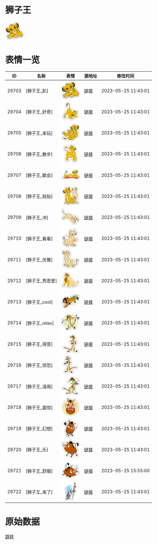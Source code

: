 # 狮子王

<img src="./cover.png" height="60" alt="cover" />

# 表情一览

|ID|名称|表情|源地址|修改时间|
|----|----|----|----|----|
|29703|[狮子王_趴]|<img src="./pic/029703_%5B狮子王_趴%5D.png" height="60" alt="趴"/>|[链接](https://i0.hdslb.com/bfs/emote/3c8e06b0e26d8ee2d3bb0e887ce1501fc482d542.png)|2023-05-25 11:43:01|
|29704|[狮子王_好奇]|<img src="./pic/029704_%5B狮子王_好奇%5D.png" height="60" alt="好奇"/>|[链接](https://i0.hdslb.com/bfs/emote/23d516786959b7c0f2377b94d6aea8f5ea97050e.png)|2023-05-25 11:43:01|
|29705|[狮子王_来玩]|<img src="./pic/029705_%5B狮子王_来玩%5D.png" height="60" alt="来玩"/>|[链接](https://i0.hdslb.com/bfs/emote/5f1282ed9531a5b11f3830ff676487ffdaaeb35d.png)|2023-05-25 11:43:01|
|29706|[狮子王_散步]|<img src="./pic/029706_%5B狮子王_散步%5D.png" height="60" alt="散步"/>|[链接](https://i0.hdslb.com/bfs/emote/9959a819c681b12aa212f30f3ef5c4c4c28bd9b1.png)|2023-05-25 11:43:01|
|29707|[狮子王_歇会]|<img src="./pic/029707_%5B狮子王_歇会%5D.png" height="60" alt="歇会"/>|[链接](https://i0.hdslb.com/bfs/emote/55f6e24da15fdb24a8fc0db34a7487f9d5274a96.png)|2023-05-25 11:43:01|
|29708|[狮子王_贴贴]|<img src="./pic/029708_%5B狮子王_贴贴%5D.png" height="60" alt="贴贴"/>|[链接](https://i0.hdslb.com/bfs/emote/a94f77e0d117c78aa1a7b926df605a6b32a25f13.png)|2023-05-25 11:43:01|
|29709|[狮子王_冲]|<img src="./pic/029709_%5B狮子王_冲%5D.png" height="60" alt="冲"/>|[链接](https://i0.hdslb.com/bfs/emote/e5ef89e2b3dfb1696b856f5b8087a678e567099e.png)|2023-05-25 11:43:01|
|29710|[狮子王_看看]|<img src="./pic/029710_%5B狮子王_看看%5D.png" height="60" alt="看看"/>|[链接](https://i0.hdslb.com/bfs/emote/ad34ea84b0afa4ef51899e07f61c2a6edce1d300.png)|2023-05-25 11:43:01|
|29711|[狮子王_优雅]|<img src="./pic/029711_%5B狮子王_优雅%5D.png" height="60" alt="优雅"/>|[链接](https://i0.hdslb.com/bfs/emote/b5d4dec579182689bae5eb6677e79b76dcf37fee.png)|2023-05-25 11:43:01|
|29712|[狮子王_秀恩爱]|<img src="./pic/029712_%5B狮子王_秀恩爱%5D.png" height="60" alt="秀恩爱"/>|[链接](https://i0.hdslb.com/bfs/emote/26b009630f83c9c2bf2689f2dca0da55a95ba5a0.png)|2023-05-25 11:43:01|
|29713|[狮子王_cool]|<img src="./pic/029713_%5B狮子王_cool%5D.png" height="60" alt="cool"/>|[链接](https://i0.hdslb.com/bfs/emote/7e377c65396dda4c98bea3a208792b324a06c248.png)|2023-05-25 11:43:01|
|29714|[狮子王_relax]|<img src="./pic/029714_%5B狮子王_relax%5D.png" height="60" alt="relax"/>|[链接](https://i0.hdslb.com/bfs/emote/a8028c128da039b2d704a9e871ca9e73929a6754.png)|2023-05-25 11:43:01|
|29715|[狮子王_得意]|<img src="./pic/029715_%5B狮子王_得意%5D.png" height="60" alt="得意"/>|[链接](https://i0.hdslb.com/bfs/emote/cc1818373f11209cc4c3b49fd4ac29d892284ca5.png)|2023-05-25 11:43:01|
|29716|[狮子王_惊恐]|<img src="./pic/029716_%5B狮子王_惊恐%5D.png" height="60" alt="惊恐"/>|[链接](https://i0.hdslb.com/bfs/emote/aa43c5b60a4a5534316636cd978103d7e0f31d8e.png)|2023-05-25 11:43:01|
|29717|[狮子王_请用]|<img src="./pic/029717_%5B狮子王_请用%5D.png" height="60" alt="请用"/>|[链接](https://i0.hdslb.com/bfs/emote/f116bae375fb9a62b3b696189f3dde855644452a.png)|2023-05-25 11:43:01|
|29718|[狮子王_震惊]|<img src="./pic/029718_%5B狮子王_震惊%5D.png" height="60" alt="震惊"/>|[链接](https://i0.hdslb.com/bfs/emote/367b1971ade6dfe9fc67f6fef10d8865ace1de67.png)|2023-05-25 11:43:01|
|29719|[狮子王_幻想]|<img src="./pic/029719_%5B狮子王_幻想%5D.png" height="60" alt="幻想"/>|[链接](https://i0.hdslb.com/bfs/emote/efdd51cc1534cef29c7bd47f35d284dff49bc04b.png)|2023-05-25 11:43:01|
|29720|[狮子王_乐]|<img src="./pic/029720_%5B狮子王_乐%5D.png" height="60" alt="乐"/>|[链接](https://i0.hdslb.com/bfs/emote/6453dd42759140f8c5dc633bf5cf3e6707513f09.png)|2023-05-25 11:43:01|
|29721|[狮子王_舒服]|<img src="./pic/029721_%5B狮子王_舒服%5D.png" height="60" alt="舒服"/>|[链接](https://i0.hdslb.com/bfs/emote/c42b0bb5889af5f54c5b0251f6d68af92a6c042a.png)|2023-05-25 15:55:00|
|29722|[狮子王_来了]|<img src="./pic/029722_%5B狮子王_来了%5D.png" height="60" alt="来了"/>|[链接](https://i0.hdslb.com/bfs/emote/f0bd34b225a0377f7d63e50a620d528237f8c31e.png)|2023-05-25 11:43:01|

# 原始数据

[跳转](./raw.json)

